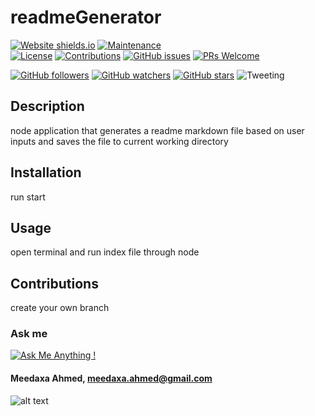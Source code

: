 
  # **readmeGenerator**
  [![Website shields.io](https://img.shields.io/website-up-down-green-red/http/shields.io.svg)](http://shields.io/) 
  [![Maintenance](https://img.shields.io/badge/Maintained%3F-yes-green.svg)](https://shields.io/)  
  [![License](https://img.shields.io/badge/License-MIT-blue.svg)](https://opensource.org/licenses/MIT) 
  [![Contributions](https://img.shields.io/badge/contributions-Allowed-green.svg)](https://shields.io/)
  [![GitHub issues](https://img.shields.io/github/issues/meeday/readmeGenerator.svg)](https://GitHub.com/meeday/readmeGenerator/issues/)
  [![PRs Welcome](https://img.shields.io/badge/PRs-welcome-brightgreen.svg?style=flat-square)](http://makeapullrequest.com)

  [![GitHub followers](https://img.shields.io/github/followers/meeday.svg?style=social&label=Follow&maxAge=2592000)](https://github.com/meeday?tab=followers)
  [![GitHub watchers](https://img.shields.io/github/watchers/meeday/readmeGenerator.svg?style=social&label=Watch&maxAge=2592000)](https://GitHub.com/meeday/readmeGenerator/watchers/)
  [![GitHub stars](https://img.shields.io/github/stars/meeday/readmeGenerator.svg?style=social&label=Star&maxAge=2592000)](https://GitHub.com/meeday/readmeGenerator/stargazers/)
  ![Tweeting](https://img.shields.io/twitter/url/http/shields.io.svg?style=social)
  ## __Description__
  node application that generates a readme markdown file based on user inputs and saves the file to current working directory
  
  ## __Installation__
  run start
  
  ## __Usage__
  open terminal and run index file through node 
  
  ## __Contributions__
  
  
  create your own branch
  

  ### Ask me
  
  [![Ask Me Anything !](https://img.shields.io/badge/Ask%20me-anything-1abc9c.svg)](https://GitHub.com"/meeday)
  
  #### Meedaxa Ahmed, meedaxa.ahmed@gmail.com

  ![alt text](https://avatars3.githubusercontent.com/u/59993824?v=4 "Profile pic")  
  